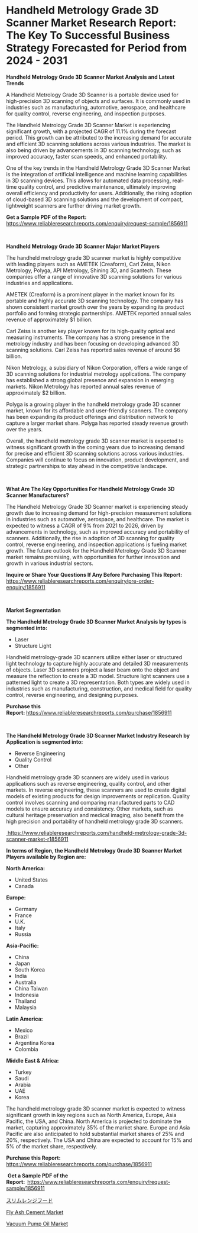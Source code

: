 <p><h1>Handheld Metrology Grade 3D Scanner Market Research Report: The Key To Successful Business Strategy Forecasted for Period from 2024 - 2031</h1></p><p><strong>Handheld Metrology Grade 3D Scanner Market Analysis and Latest Trends</strong></p>
<p><p>A Handheld Metrology Grade 3D Scanner is a portable device used for high-precision 3D scanning of objects and surfaces. It is commonly used in industries such as manufacturing, automotive, aerospace, and healthcare for quality control, reverse engineering, and inspection purposes.</p><p>The Handheld Metrology Grade 3D Scanner Market is experiencing significant growth, with a projected CAGR of 11.1% during the forecast period. This growth can be attributed to the increasing demand for accurate and efficient 3D scanning solutions across various industries. The market is also being driven by advancements in 3D scanning technology, such as improved accuracy, faster scan speeds, and enhanced portability.</p><p>One of the key trends in the Handheld Metrology Grade 3D Scanner Market is the integration of artificial intelligence and machine learning capabilities in 3D scanning devices. This allows for automated data processing, real-time quality control, and predictive maintenance, ultimately improving overall efficiency and productivity for users. Additionally, the rising adoption of cloud-based 3D scanning solutions and the development of compact, lightweight scanners are further driving market growth.</p></p>
<p><strong>Get a Sample PDF of the Report:&nbsp;</strong> <a href="https://www.reliableresearchreports.com/enquiry/request-sample/1856911">https://www.reliableresearchreports.com/enquiry/request-sample/1856911</a></p>
<p>&nbsp;</p>
<p><strong>Handheld Metrology Grade 3D Scanner Major Market Players</strong></p>
<p><p>The handheld metrology grade 3D scanner market is highly competitive with leading players such as AMETEK (Creaform), Carl Zeiss, Nikon Metrology, Polyga, API Metrology, Shining 3D, and Scantech. These companies offer a range of innovative 3D scanning solutions for various industries and applications.</p><p>AMETEK (Creaform) is a prominent player in the market known for its portable and highly accurate 3D scanning technology. The company has shown consistent market growth over the years by expanding its product portfolio and forming strategic partnerships. AMETEK reported annual sales revenue of approximately $1 billion.</p><p>Carl Zeiss is another key player known for its high-quality optical and measuring instruments. The company has a strong presence in the metrology industry and has been focusing on developing advanced 3D scanning solutions. Carl Zeiss has reported sales revenue of around $6 billion.</p><p>Nikon Metrology, a subsidiary of Nikon Corporation, offers a wide range of 3D scanning solutions for industrial metrology applications. The company has established a strong global presence and expansion in emerging markets. Nikon Metrology has reported annual sales revenue of approximately $2 billion.</p><p>Polyga is a growing player in the handheld metrology grade 3D scanner market, known for its affordable and user-friendly scanners. The company has been expanding its product offerings and distribution network to capture a larger market share. Polyga has reported steady revenue growth over the years.</p><p>Overall, the handheld metrology grade 3D scanner market is expected to witness significant growth in the coming years due to increasing demand for precise and efficient 3D scanning solutions across various industries. Companies will continue to focus on innovation, product development, and strategic partnerships to stay ahead in the competitive landscape.</p></p>
<p>&nbsp;</p>
<p><strong>What Are The Key Opportunities For Handheld Metrology Grade 3D Scanner Manufacturers?</strong></p>
<p><p>The Handheld Metrology Grade 3D Scanner market is experiencing steady growth due to increasing demand for high-precision measurement solutions in industries such as automotive, aerospace, and healthcare. The market is expected to witness a CAGR of 9% from 2021 to 2026, driven by advancements in technology, such as improved accuracy and portability of scanners. Additionally, the rise in adoption of 3D scanning for quality control, reverse engineering, and inspection applications is fueling market growth. The future outlook for the Handheld Metrology Grade 3D Scanner market remains promising, with opportunities for further innovation and growth in various industrial sectors.</p></p>
<p><strong>Inquire or Share Your Questions If Any Before Purchasing This Report:</strong> <a href="https://www.reliableresearchreports.com/enquiry/pre-order-enquiry/1856911">https://www.reliableresearchreports.com/enquiry/pre-order-enquiry/1856911</a></p>
<p>&nbsp;</p>
<p><strong>Market Segmentation</strong></p>
<p><strong>The Handheld Metrology Grade 3D Scanner Market Analysis by types is segmented into:</strong></p>
<p><ul><li>Laser</li><li>Structure Light</li></ul></p>
<p><p>Handheld metrology-grade 3D scanners utilize either laser or structured light technology to capture highly accurate and detailed 3D measurements of objects. Laser 3D scanners project a laser beam onto the object and measure the reflection to create a 3D model. Structure light scanners use a patterned light to create a 3D representation. Both types are widely used in industries such as manufacturing, construction, and medical field for quality control, reverse engineering, and designing purposes.</p></p>
<p><strong>Purchase this Report:&nbsp;</strong><a href="https://www.reliableresearchreports.com/purchase/1856911">https://www.reliableresearchreports.com/purchase/1856911</a></p>
<p>&nbsp;</p>
<p><strong>The Handheld Metrology Grade 3D Scanner Market Industry Research by Application is segmented into:</strong></p>
<p><ul><li>Reverse Engineering</li><li>Quality Control</li><li>Other</li></ul></p>
<p><p>Handheld metrology grade 3D scanners are widely used in various applications such as reverse engineering, quality control, and other markets. In reverse engineering, these scanners are used to create digital models of existing products for design improvements or replication. Quality control involves scanning and comparing manufactured parts to CAD models to ensure accuracy and consistency. Other markets, such as cultural heritage preservation and medical imaging, also benefit from the high precision and portability of handheld metrology grade 3D scanners.</p></p>
<p><a href="https://www.reliableresearchreports.com/handheld-metrology-grade-3d-scanner-market-r1856911">&nbsp;https://www.reliableresearchreports.com/handheld-metrology-grade-3d-scanner-market-r1856911</a></p>
<p><strong>In terms of Region, the Handheld Metrology Grade 3D Scanner Market Players available by Region are:</strong></p>
<p>
    <p> <strong> North America: </strong>
        <ul>
            <li>United States</li>
            <li>Canada</li>
        </ul>
        </p> 
    <p> <strong> Europe: </strong>
        <ul>
            <li>Germany</li>
            <li>France</li>
            <li>U.K.</li>
            <li>Italy</li>
            <li>Russia</li>
        </ul>
        </p> 
    <p> <strong> Asia-Pacific: </strong>
        <ul>
            <li>China</li>
            <li>Japan</li>
            <li>South Korea</li>
            <li>India</li>
            <li>Australia</li>
            <li>China Taiwan</li>
            <li>Indonesia</li>
            <li>Thailand</li>
            <li>Malaysia</li>
        </ul>
        </p> 
    <p> <strong> Latin America: </strong>
        <ul>
            <li>Mexico</li>
            <li>Brazil</li>
            <li>Argentina Korea</li>
            <li>Colombia</li>
        </ul>
        </p> 
    <p> <strong> Middle East & Africa: </strong>
        <ul>
            <li>Turkey</li>
            <li>Saudi</li>
            <li>Arabia</li>
            <li>UAE</li>
            <li>Korea</li>
        </ul>
    </p>
    </p>
<p><p>The handheld metrology grade 3D scanner market is expected to witness significant growth in key regions such as North America, Europe, Asia Pacific, the USA, and China. North America is projected to dominate the market, capturing approximately 35% of the market share. Europe and Asia Pacific are also anticipated to hold substantial market shares of 25% and 20%, respectively. The USA and China are expected to account for 15% and 5% of the market share, respectively.</p></p>
<p><strong>Purchase this Report: </strong><a href="https://www.reliableresearchreports.com/purchase/1856911">https://www.reliableresearchreports.com/purchase/1856911</a></p>
<p>&nbsp;<strong>Get a Sample PDF of the Report:&nbsp;&nbsp;</strong><a href="https://www.reliableresearchreports.com/enquiry/request-sample/1856911">https://www.reliableresearchreports.com/enquiry/request-sample/1856911</a></p>
<p><strong></strong></p>
<p><p><a href="https://github.com/oqoeusbvpadwjs08/Market-Research-Report-List-2/blob/main/849755065353.md">スリムレンジフード</a></p><p><a href="https://www.linkedin.com/pulse/fly-ash-cement-market-size-share-global-analysis-report-2024-mayne?trackingId=nR57PWA0kcPjC7e77C4rpw%3D%3D">Fly Ash Cement Market</a></p><p><a href="https://www.linkedin.com/pulse/vacuum-pump-oil-market-research-report-forecasted-period-from-bwaqe?trackingId=A4D%2FH%2FG0lP%2BVPVyUEzoaaA%3D%3D">Vacuum Pump Oil Market</a></p></p>